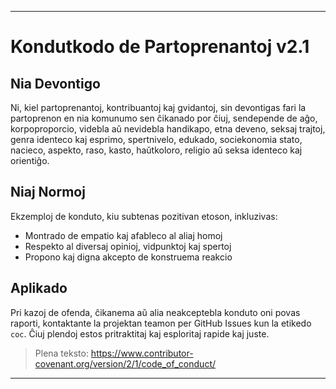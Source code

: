 -----
# Kondutkodo de Partoprenantoj v2.1

## Nia Devontigo
Ni, kiel partoprenantoj, kontribuantoj kaj gvidantoj, sin devontigas fari la partoprenon en nia komunumo sen ĉikanado por ĉiuj, sendepende de aĝo, korpoproporcio, videbla aŭ nevidebla handikapo, etna deveno, seksaj trajtoj, genra identeco kaj esprimo, spertnivelo, edukado, sociekonomia stato, nacieco, aspekto, raso, kasto, haŭtkoloro, religio aŭ seksa identeco kaj orientiĝo.

## Niaj Normoj
Ekzemploj de konduto, kiu subtenas pozitivan etoson, inkluzivas:
- Montrado de empatio kaj afableco al aliaj homoj
- Respekto al diversaj opinioj, vidpunktoj kaj spertoj
- Propono kaj digna akcepto de konstruema reakcio

## Aplikado
Pri kazoj de ofenda, ĉikanema aŭ alia neakceptebla konduto oni povas raporti, kontaktante la projektan teamon per GitHub Issues kun la etikedo `coc`. Ĉiuj plendoj estos pritraktitaj kaj esploritaj rapide kaj juste.

> Plena teksto: https://www.contributor-covenant.org/version/2/1/code_of_conduct/ 
-----
